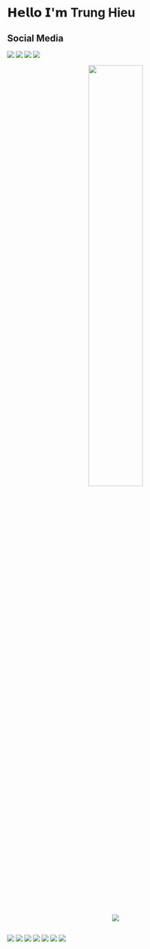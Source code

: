 # 𝗛𝗲𝗹𝗹𝗼 𝗜'𝗺 Trung Hieu

## Social Media

[![](https://img.shields.io/badge/Facebook-1877F2?style=for-the-badge&logo=facebook&logoColor=white)](https://www.facebook.com/ttrunghieu97/)
[![](https://img.shields.io/badge/Instagram-E4405F?style=for-the-badge&logo=instagram&logoColor=white)](https://www.instagram.com/ttrunghieu97/)
[![](https://img.shields.io/badge/Twitter-1DA1F2?style=for-the-badge&logo=twitter&logoColor=white)](https://www.twitter.com/ttrunghieu97/)
[![](https://img.shields.io/badge/LinkedIn-0077B5?style=for-the-badge&logo=linkedin&logoColor=white)](https://www.linkedin.com/in/ttrunghieu97/)
[![]()](https://www.facebook.com/ttrunghieu97/)



<p align="center">
  <img height="50%" width="auto" src ="https://github-readme-stats.vercel.app/api/top-langs/?username=ttrunghieu97&show_icons=true&theme=darcula&hide_border=true&hide=issues,contribs">
<br>
  <br>


  <img src ="https://github-readme-streak-stats.herokuapp.com?user=ttrunghieu12&theme=darcula&hide_border=true&background=FFFFFF00">
  <br>
  <br>
  
  
![](https://img.shields.io/badge/OS-Linux-informational?style=flat&logo=C%2B%2B&logoColor=white&color=6aa6f8)
![](https://img.shields.io/badge/Editor-VS_Code-informational?style=flat&logo=visual-studio-code&logoColor=white&color=6aa6f8)
![](https://img.shields.io/badge/Code-C++-blue.svg?style=flat&logo=c%2B%2B&logoColor=white&color=6aa6f8)
![](https://img.shields.io/badge/Code-Python-informational?style=flat&logo=python&logoColor=white&color=6aa6f8)
![](https://img.shields.io/badge/Code-JavaScript-informational?style=flat&logo=javascript&logoColor=white&color=6aa6f8)
![](https://img.shields.io/badge/Shell-Zsh-informational?style=flat&logo=gnu-bash&logoColor=white&color=6aa6f8)
![](https://img.shields.io/badge/Tools-Docker-informational?style=flat&logo=docker&logoColor=white&color=6aa6f8)
